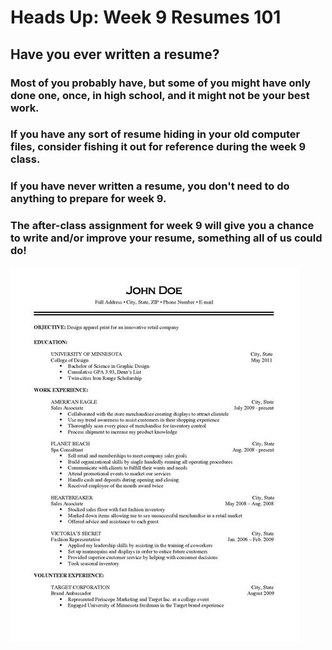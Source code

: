 # Heads Up: Week 9 Resumes 101

## Have you ever written a resume?

### Most of you probably have, but some of you might have only done one, once, in high school, and it might not be your best work.

### If you have any sort of resume hiding in your old computer files, consider fishing it out for reference during the week 9 class.

### If you have never written a resume, you don't need to do anything to prepare for week 9.

### The after-class assignment for week 9 will give you a chance to write and/or improve your resume, something all of us could do!

![Resume Example](/Week%20Eight%20-%20Finding%20Your%20Strengths\After%20Class\Resume%20Example.jpeg)

